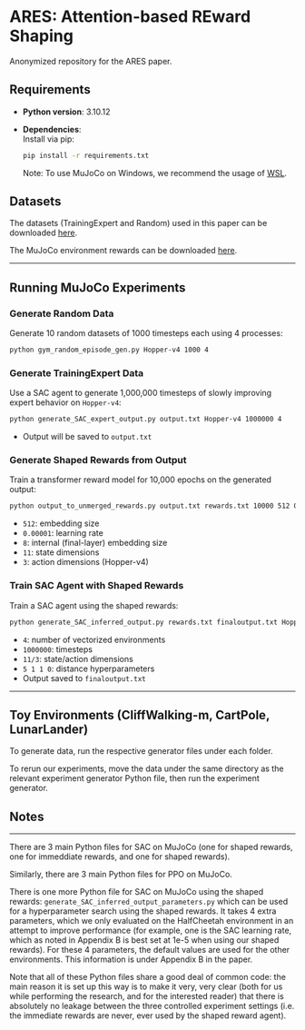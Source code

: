 
# ARES: Attention-based REward Shaping

Anonymized repository for the ARES paper.

## Requirements

- **Python version**: 3.10.12  
- **Dependencies**:  
  Install via pip:
  ```bash
  pip install -r requirements.txt
  ```

  Note: To use MuJoCo on Windows, we recommend the usage of [WSL](https://learn.microsoft.com/en-us/windows/wsl/install). 

## Datasets

The datasets (TrainingExpert and Random) used in this paper can be downloaded [here](https://drive.google.com/file/d/13ue2aqBMZLj_6IxhZYW4Azz8id5dNN-G/view?usp=sharing).

The MuJoCo environment rewards can be downloaded [here](https://drive.google.com/file/d/1mtUXWjigaX4I1etbTfqnTfF7jglbVE7o/view?usp=sharing).

---

## Running MuJoCo Experiments

### Generate Random Data

Generate 10 random datasets of 1000 timesteps each using 4 processes:

```bash
python gym_random_episode_gen.py Hopper-v4 1000 4
```

### Generate TrainingExpert Data

Use a SAC agent to generate 1,000,000 timesteps of slowly improving expert behavior on `Hopper-v4`:

```bash
python generate_SAC_expert_output.py output.txt Hopper-v4 1000000 4
```

- Output will be saved to `output.txt`

### Generate Shaped Rewards from Output

Train a transformer reward model for 10,000 epochs on the generated output:

```bash
python output_to_unmerged_rewards.py output.txt rewards.txt 10000 512 0.00001 8 11 3
```

- `512`: embedding size  
- `0.00001`: learning rate  
- `8`: internal (final-layer) embedding size  
- `11`: state dimensions  
- `3`: action dimensions (Hopper-v4)

### Train SAC Agent with Shaped Rewards

Train a SAC agent using the shaped rewards:

```bash
python generate_SAC_inferred_output.py rewards.txt finaloutput.txt Hopper-v4 4 1000000 11 3 5 1 1 0
```

- `4`: number of vectorized environments  
- `1000000`: timesteps  
- `11/3`: state/action dimensions  
- `5 1 1 0`: distance hyperparameters  
- Output saved to `finaloutput.txt`

---

## Toy Environments (CliffWalking-m, CartPole, LunarLander)

To generate data, run the respective generator files under each folder.

To rerun our experiments, move the data under the same directory as the relevant experiment generator Python file, then run the experiment generator.

## Notes

---

There are 3 main Python files for SAC on MuJoCo (one for shaped rewards, one for immeddiate rewards, and one for shaped rewards).

Similarly, there are 3 main Python files for PPO on MuJoCo.

There is one more Python file for SAC on MuJoCo using the shaped rewards: `generate_SAC_inferred_output_parameters.py` which can be used for a hyperparameter search using the shaped rewards. It takes 4 extra parameters, which we only evaluated on the HalfCheetah environment in an attempt to improve performance (for example, one is the SAC learning rate, which as noted in Appendix B is best set at 1e-5 when using our shaped rewards). For these 4 parameters, the default values are used for the other environments. This information is under Appendix B in the paper.

Note that all of these Python files share a good deal of common code: the main reason it is set up this way is to make it very, very clear (both for us while performing the research, and for the interested reader) that there is absolutely no leakage between the three controlled experiment settings (i.e. the immediate rewards are never, ever used by the shaped reward agent). 
